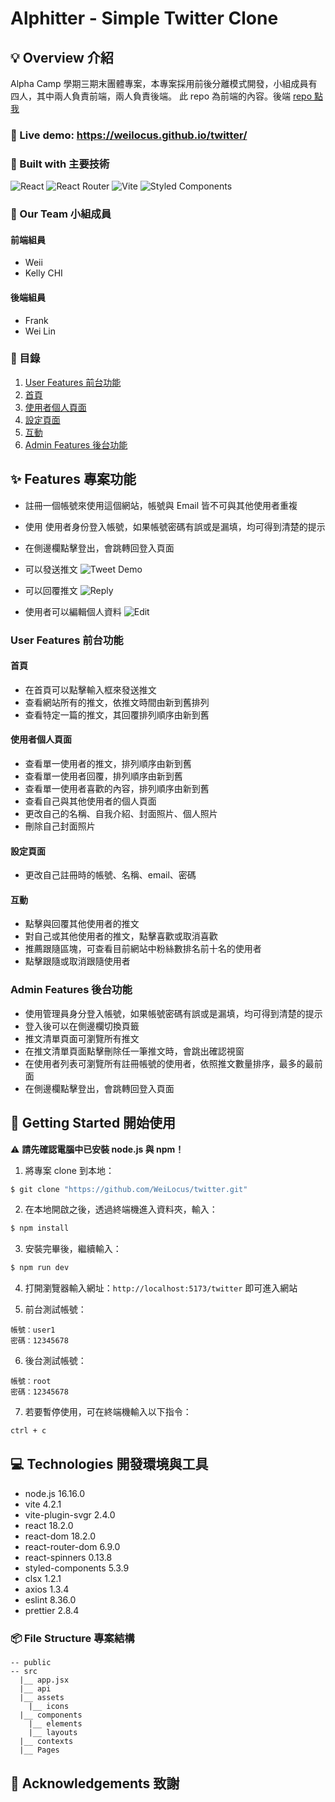 # Alphitter - Simple Twitter Clone

## 💡 Overview 介紹

Alpha Camp 學期三期末團體專案，本專案採用前後分離模式開發，小組成員有四人，其中兩人負責前端，兩人負責後端。
此 repo 為前端的內容。後端 [repo 點我](https://github.com/yhhuangfrank/twitter-api-2020)

### 👀 Live demo: https://weilocus.github.io/twitter/

### 🧩 Built with 主要技術

![React](https://img.shields.io/badge/react-%2320232a.svg?style=for-the-badge&logo=react&logoColor=%2361DAFB)
![React Router](https://img.shields.io/badge/React_Router-CA4245?style=for-the-badge&logo=react-router&logoColor=white)
![Vite](https://img.shields.io/badge/vite-%23646CFF.svg?style=for-the-badge&logo=vite&logoColor=white)
![Styled Components](https://img.shields.io/badge/styled--components-DB7093?style=for-the-badge&logo=styled-components&logoColor=white)

### 💪 Our Team 小組成員

#### 前端組員

- Weii
- Kelly CHI

#### 後端組員

- Frank
- Wei Lin


### 📜 目錄
1. [User Features 前台功能](#user-features-前台功能)
2. [首頁](#首頁)
3. [使用者個人頁面](#使用者個人頁面)
4. [設定頁面](#設定頁面)
5. [互動](#互動)
6. [Admin Features 後台功能](#admin-features-後台功能)

## ✨ Features 專案功能

- 註冊一個帳號來使用這個網站，帳號與 Email 皆不可與其他使用者重複
- 使用 使用者身份登入帳號，如果帳號密碼有誤或是漏填，均可得到清楚的提示
- 在側邊欄點擊登出，會跳轉回登入頁面

- 可以發送推文
![Tweet Demo](/public/tweet-demo.gif)
- 可以回覆推文
![Reply](/public/reply-demo.gif)
- 使用者可以編輯個人資料
![Edit](/public/edit-user-info-demo.gif)
<!-- 這邊放一些 gif 截圖 -->
### User Features 前台功能

#### 首頁

- 在首頁可以點擊輸入框來發送推文
- 查看網站所有的推文，依推文時間由新到舊排列
- 查看特定一篇的推文，其回覆排列順序由新到舊

#### 使用者個人頁面

- 查看單一使用者的推文，排列順序由新到舊
- 查看單一使用者回覆，排列順序由新到舊
- 查看單一使用者喜歡的內容，排列順序由新到舊
- 查看自己與其他使用者的個人頁面
- 更改自己的名稱、自我介紹、封面照片、個人照片
- 刪除自己封面照片

#### 設定頁面

- 更改自己註冊時的帳號、名稱、email、密碼

#### 互動

- 點擊與回覆其他使用者的推文
- 對自己或其他使用者的推文，點擊喜歡或取消喜歡
- 推薦跟隨區塊，可查看目前網站中粉絲數排名前十名的使用者
- 點擊跟隨或取消跟隨使用者

### Admin Features 後台功能

- 使用管理員身分登入帳號，如果帳號密碼有誤或是漏填，均可得到清楚的提示
- 登入後可以在側邊欄切換頁籤
- 推文清單頁面可瀏覽所有推文
- 在推文清單頁面點擊刪除任一筆推文時，會跳出確認視窗
- 在使用者列表可瀏覽所有註冊帳號的使用者，依照推文數量排序，最多的最前面
- 在側邊欄點擊登出，會跳轉回登入頁面

## 🚀 Getting Started 開始使用

⚠️ **請先確認電腦中已安裝 node.js 與 npm！**

1. 將專案 clone 到本地：

```bash
$ git clone "https://github.com/WeiLocus/twitter.git"
```

2. 在本地開啟之後，透過終端機進入資料夾，輸入：

```bash
$ npm install
```

3. 安裝完畢後，繼續輸入：

```bash
$ npm run dev
```

4. 打開瀏覽器輸入網址：`http://localhost:5173/twitter` 即可進入網站

5. 前台測試帳號：

```
帳號：user1
密碼：12345678
```

6. 後台測試帳號：

```
帳號：root
密碼：12345678
```

7. 若要暫停使用，可在終端機輸入以下指令：

```bash
ctrl + c
```

## 💻 Technologies 開發環境與工具

- node.js 16.16.0
- vite 4.2.1
- vite-plugin-svgr 2.4.0
- react 18.2.0
- react-dom 18.2.0
- react-router-dom 6.9.0
- react-spinners 0.13.8
- styled-components 5.3.9
- clsx 1.2.1
- axios 1.3.4
- eslint 8.36.0
- prettier 2.8.4

### 📦 File Structure 專案結構
```
-- public
-- src
  |__ app.jsx
  |__ api
  |__ assets
    |__ icons
  |__ components
    |__ elements
    |__ layouts
  |__ contexts
  |__ Pages
```
## 🙏 Acknowledgements 致謝
